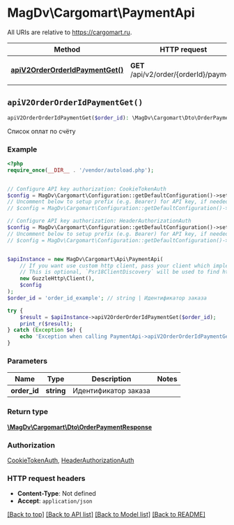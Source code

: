# MagDv\Cargomart\PaymentApi

All URIs are relative to https://cargomart.ru.

Method | HTTP request | Description
------------- | ------------- | -------------
[**apiV2OrderOrderIdPaymentGet()**](PaymentApi.md#apiV2OrderOrderIdPaymentGet) | **GET** /api/v2/order/{orderId}/payment | Список оплат по счёту


## `apiV2OrderOrderIdPaymentGet()`

```php
apiV2OrderOrderIdPaymentGet($order_id): \MagDv\Cargomart\Dto\OrderPaymentResponse
```

Список оплат по счёту

### Example

```php
<?php
require_once(__DIR__ . '/vendor/autoload.php');


// Configure API key authorization: CookieTokenAuth
$config = MagDv\Cargomart\Configuration::getDefaultConfiguration()->setApiKey('token', 'YOUR_API_KEY');
// Uncomment below to setup prefix (e.g. Bearer) for API key, if needed
// $config = MagDv\Cargomart\Configuration::getDefaultConfiguration()->setApiKeyPrefix('token', 'Bearer');

// Configure API key authorization: HeaderAuthorizationAuth
$config = MagDv\Cargomart\Configuration::getDefaultConfiguration()->setApiKey('Authorization', 'YOUR_API_KEY');
// Uncomment below to setup prefix (e.g. Bearer) for API key, if needed
// $config = MagDv\Cargomart\Configuration::getDefaultConfiguration()->setApiKeyPrefix('Authorization', 'Bearer');


$apiInstance = new MagDv\Cargomart\Api\PaymentApi(
    // If you want use custom http client, pass your client which implements `Psr\Http\Client\ClientInterface`.
    // This is optional, `Psr18ClientDiscovery` will be used to find http client. For instance `GuzzleHttp\Client` implements that interface
    new GuzzleHttp\Client(),
    $config
);
$order_id = 'order_id_example'; // string | Идентификатор заказа

try {
    $result = $apiInstance->apiV2OrderOrderIdPaymentGet($order_id);
    print_r($result);
} catch (Exception $e) {
    echo 'Exception when calling PaymentApi->apiV2OrderOrderIdPaymentGet: ', $e->getMessage(), PHP_EOL;
}
```

### Parameters

Name | Type | Description  | Notes
------------- | ------------- | ------------- | -------------
 **order_id** | **string**| Идентификатор заказа |

### Return type

[**\MagDv\Cargomart\Dto\OrderPaymentResponse**](../Model/OrderPaymentResponse.md)

### Authorization

[CookieTokenAuth](../../README.md#CookieTokenAuth), [HeaderAuthorizationAuth](../../README.md#HeaderAuthorizationAuth)

### HTTP request headers

- **Content-Type**: Not defined
- **Accept**: `application/json`

[[Back to top]](#) [[Back to API list]](../../README.md#endpoints)
[[Back to Model list]](../../README.md#models)
[[Back to README]](../../README.md)
